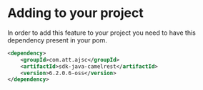 
# Adding to your project
In order to add this feature to your project you need to have this dependency present in your pom.
```xml
<dependency>
	<groupId>com.att.ajsc</groupId>
	<artifactId>sdk-java-camelrest</artifactId>
	<version>6.2.0.6-oss</version>
</dependency>
```
